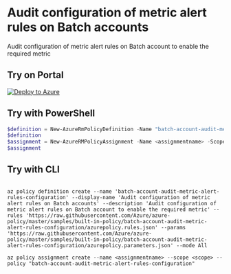 # Audit configuration of metric alert rules on Batch accounts

Audit configuration of metric alert rules on Batch account to enable the required metric

## Try on Portal

[![Deploy to Azure](http://azuredeploy.net/deploybutton.png)](https://portal.azure.com/?feature.customportal=false&microsoft_azure_policy=true&microsoft_azure_policy_policyinsights=true&feature.microsoft_azure_security_policy=true&microsoft_azure_marketplace_policy=true#blade/Microsoft_Azure_Policy/CreatePolicyDefinitionBlade/uri/https%3A%2F%2Fraw.githubusercontent.com%2FAzure%2Fazure-policy%2Fmaster%2Fsamples%2Fbuilt-in-policy%2Fbatch-account-audit-metric-alert-rules-configuration%2Fazurepolicy.json)

## Try with PowerShell

````powershell
$definition = New-AzureRmPolicyDefinition -Name "batch-account-audit-metric-alert-rules-configuration" -DisplayName "Audit configuration of metric alert rules on Batch accounts" -description "Audit configuration of metric alert rules on Batch account to enable the required metric" -Policy 'https://raw.githubusercontent.com/Azure/azure-policy/master/samples/built-in-policy/batch-account-audit-metric-alert-rules-configuration/azurepolicy.rules.json' -Parameter 'https://raw.githubusercontent.com/Azure/azure-policy/master/samples/built-in-policy/batch-account-audit-metric-alert-rules-configuration/azurepolicy.parameters.json' -Mode All
$definition
$assignment = New-AzureRMPolicyAssignment -Name <assignmentname> -Scope <scope>  -effect <effect> -metricName <metricName> -PolicyDefinition $definition
$assignment 
````

## Try with CLI

````cli

az policy definition create --name 'batch-account-audit-metric-alert-rules-configuration' --display-name 'Audit configuration of metric alert rules on Batch accounts' --description 'Audit configuration of metric alert rules on Batch account to enable the required metric' --rules 'https://raw.githubusercontent.com/Azure/azure-policy/master/samples/built-in-policy/batch-account-audit-metric-alert-rules-configuration/azurepolicy.rules.json' --params 'https://raw.githubusercontent.com/Azure/azure-policy/master/samples/built-in-policy/batch-account-audit-metric-alert-rules-configuration/azurepolicy.parameters.json' --mode All

az policy assignment create --name <assignmentname> --scope <scope> --policy "batch-account-audit-metric-alert-rules-configuration" 

````
